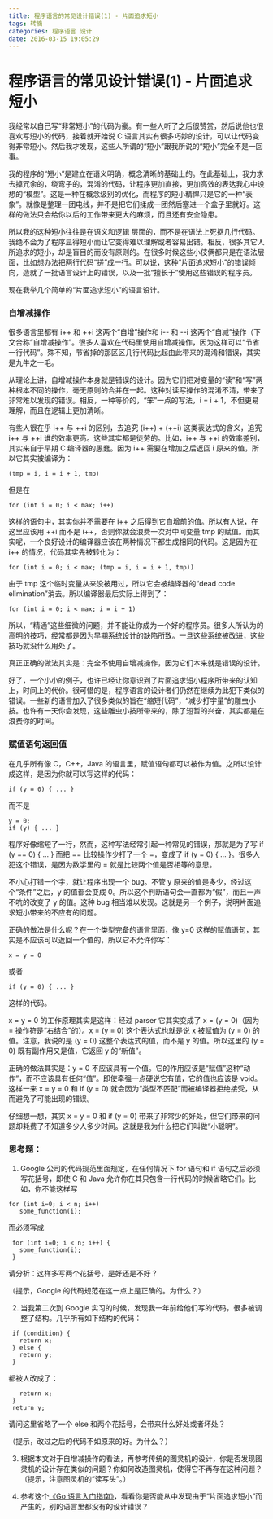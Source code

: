 ```yaml
---
title: 程序语言的常见设计错误(1) - 片面追求短小
tags: 转摘
categories: 程序语言 设计
date: 2016-03-15 19:05:29
---
```


# 程序语言的常见设计错误(1) - 片面追求短小

我经常以自己写“非常短小”的代码为豪。有一些人听了之后很赞赏，然后说他也很喜欢写短小的代码，接着就开始说 C 语言其实有很多巧妙的设计，可以让代码变得非常短小。然后我才发现，这些人所谓的“短小”跟我所说的“短小”完全不是一回事。
<!--more-->

我的程序的“短小”是建立在语义明确，概念清晰的基础上的。在此基础上，我力求去掉冗余的，绕弯子的，混淆的代码，让程序更加直接，更加高效的表达我心中设想的“模型”。这是一种在概念级别的优化，而程序的短小精悍只是它的一种“表象”。就像是整理一团电线，并不是把它们揉成一团然后塞进一个盒子里就好。这样的做法只会给你以后的工作带来更大的麻烦，而且还有安全隐患。

所以我的这种短小往往是在语义和逻辑 层面的，而不是在语法上死抠几行代码。我绝不会为了程序显得短小而让它变得难以理解或者容易出错。相反，很多其它人所追求的短小，却是盲目的而没有原则的。在很多时候这些小伎俩都只是在语法层面，比如想办法把两行代码“搓”成一行。可以说，这种“片面追求短小”的错误倾向，造就了一批语言设计上的错误，以及一批“擅长于”使用这些错误的程序员。

现在我举几个简单的“片面追求短小”的语言设计。

###  自增减操作

很多语言里都有 i++ 和 ++i 这两个“自增”操作和 i-- 和 --i 这两个“自减”操作（下文合称“自增减操作”。很多人喜欢在代码里使用自增减操作，因为这样可以“节省一行代码”。殊不知，节省掉的那区区几行代码比起由此带来的混淆和错误，其实是九牛之一毛。

从理论上讲，自增减操作本身就是错误的设计。因为它们把对变量的“读”和“写”两种根本不同的操作，毫无原则的合并在一起。这种对读写操作的混淆不清，带来了非常难以发现的错误。相反，一种等价的，“笨”一点的写法，i = i + 1，不但更易理解，而且在逻辑上更加清晰。

有些人很在乎 i++ 与 ++i 的区别，去追究 (i++) + (++i) 这类表达式的含义，追究 i++ 与 ++i 谁的效率更高。这些其实都是徒劳的。比如，i++ 与 ++i 的效率差别，其实来自于早期 C 编译器的愚蠢。因为 i++ 需要在增加之后返回 i 原来的值，所以它其实被编译为：

```
(tmp = i, i = i + 1, tmp)
```

但是在

```
for (int i = 0; i < max; i++)
```

这样的语句中，其实你并不需要在 i++ 之后得到它自增前的值。所以有人说，在这里应该用 ++i 而不是 i++，否则你就会浪费一次对中间变量 tmp 的赋值。而其实呢，一个良好设计的编译器应该在两种情况下都生成相同的代码。这是因为在 i++ 的情况，代码其实先被转化为：

```
for (int i = 0; i < max; (tmp = i, i = i + 1, tmp))
```

由于 tmp 这个临时变量从来没被用过，所以它会被编译器的“dead code elimination”消去。所以编译器最后实际上得到了：

```
for (int i = 0; i < max; i = i + 1)
```

所以，“精通”这些细微的问题，并不能让你成为一个好的程序员。很多人所认为的高明的技巧，经常都是因为早期系统设计的缺陷所致。一旦这些系统被改进，这些技巧就没什么用处了。

真正正确的做法其实是：完全不使用自增减操作，因为它们本来就是错误的设计。

好了，一个小小的例子，也许已经让你意识到了片面追求短小程序所带来的认知上，时间上的代价。很可惜的是，程序语言的设计者们仍然在继续为此犯下类似的错误。一些新的语言加入了很多类似的旨在“缩短代码”，“减少打字量”的雕虫小技。也许有一天你会发现，这些雕虫小技所带来的，除了短暂的兴奋，其实都是在浪费你的时间。

### 赋值语句返回值

在几乎所有像 C，C++，Java 的语言里，赋值语句都可以被作为值。之所以设计成这样，是因为你就可以写这样的代码：

```
if (y = 0) { ... }
```

而不是

```
y = 0;
if (y) { ... }
```

程序好像缩短了一行，然而，这种写法经常引起一种常见的错误，那就是为了写 if (y == 0) { ... } 而把 == 比较操作少打了一个 =，变成了 if (y = 0) { ... }。很多人犯这个错误，是因为数学里的 = 就是比较两个值是否相等的意思。

不小心打错一个字，就让程序出现一个 bug。不管 y 原来的值是多少，经过这个“条件”之后，y 的值都会变成 0。所以这个判断语句会一直都为“假”，而且一声不吭的改变了 y 的值。这种 bug 相当难以发现。这就是另一个例子，说明片面追求短小带来的不应有的问题。

正确的做法是什么呢？在一个类型完备的语言里面，像 y=0 这样的赋值语句，其实是不应该可以返回一个值的，所以它不允许你写：

```
x = y = 0

```

或者

```
if (y = 0) { ... }
```

这样的代码。

x = y = 0 的工作原理其实是这样：经过 parser 它其实变成了 x = (y = 0)（因为 = 操作符是“右结合”的）。x = (y = 0) 这个表达式也就是说 x 被赋值为 (y = 0) 的值。注意，我说的是 (y = 0) 这整个表达式的值，而不是 y 的值。所以这里的 (y = 0) 既有副作用又是值，它返回 y 的“新值”。

正确的做法其实是：y = 0 不应该具有一个值。它的作用应该是“赋值”这种“动作”，而不应该具有任何“值”。即使牵强一点硬说它有值，它的值也应该是 void。这样一来 x = y = 0 和 if (y = 0) 就会因为“类型不匹配”而被编译器拒绝接受，从而避免了可能出现的错误。

仔细想一想，其实 x = y = 0 和 if (y = 0) 带来了非常少的好处，但它们带来的问题却耗费了不知道多少人多少时间。这就是我为什么把它们叫做“小聪明”。

### 思考题：
1.	Google 公司的代码规范里面规定，在任何情况下 for 语句和 if 语句之后必须写花括号，即使 C 和 Java 允许你在其只包含一行代码的时候省略它们。比如，你不能这样写
```
for (int i=0; i < n; i++)
   some_function(i);
```
而必须写成

```
 for (int i=0; i < n; i++) {
   some_function(i);
 }
```

请分析：这样多写两个花括号，是好还是不好？

（提示，Google 的代码规范在这一点上是正确的。为什么？）

2.	当我第二次到 Google 实习的时候，发现我一年前给他们写的代码，很多被调整了结构。几乎所有如下结构的代码：
```
 if (condition) {
   return x;
 } else {
   return y;
 }
```

都被人改成了：

``` if (condition) {
   return x;
 }
 return y;
```
请问这里省略了一个 else 和两个花括号，会带来什么好处或者坏处？

（提示，改过之后的代码不如原来的好。为什么？）

3.	根据本文对于自增减操作的看法，再参考传统的图灵机的设计，你是否发现图灵机的设计存在类似的问题？你如何改造图灵机，使得它不再存在这种问题？
（提示，注意图灵机的“读写头”。）

4.	参考这个[《Go 语言入门指南》](http://tour.golang.org/)，看看你是否能从中发现由于“片面追求短小”而产生的，别的语言里都没有的设计错误？
